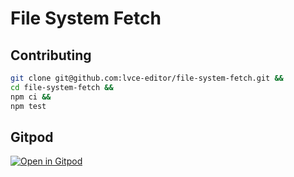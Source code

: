 # File System Fetch

## Contributing

```sh
git clone git@github.com:lvce-editor/file-system-fetch.git &&
cd file-system-fetch &&
npm ci &&
npm test
```

## Gitpod

[![Open in Gitpod](https://gitpod.io/button/open-in-gitpod.svg)](https://gitpod.io/#https://github.com/lvce-editor/file-system-fetch)
